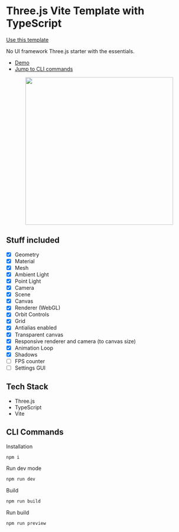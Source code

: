 # Three.js Vite Template with TypeScript

<a class="github-button" href="https://github.com/buttons/github-buttons/generate" data-size="large" aria-label="Use this template buttons/github-buttons on GitHub">Use this template</a>

No UI framework Three.js starter with the essentials.

- [Demo](https://vite-threejs-ts-template.vercel.app/)
- [Jump to CLI commands](#cli-commands)

<div style="text-align: center;">
  <img src="./doc/screenshot.png"  width="400"/>
</div>

## Stuff included

- [x] Geometry
- [x] Material
- [x] Mesh
- [x] Ambient Light
- [x] Point Light
- [x] Camera
- [x] Scene
- [x] Canvas
- [x] Renderer (WebGL)
- [x] Orbit Controls
- [x] Grid
- [x] Antialias enabled
- [x] Transparent canvas
- [x] Responsive renderer and camera (to canvas size)
- [x] Animation Loop
- [x] Shadows
- [ ] FPS counter
- [ ] Settings GUI

## Tech Stack

- Three.js
- TypeScript
- Vite

## CLI Commands

Installation

```bash
npm i
```

Run dev mode

```bash
npm run dev
```

Build

```bash
npm run build
```

Run build

```bash
npm run preview
```
